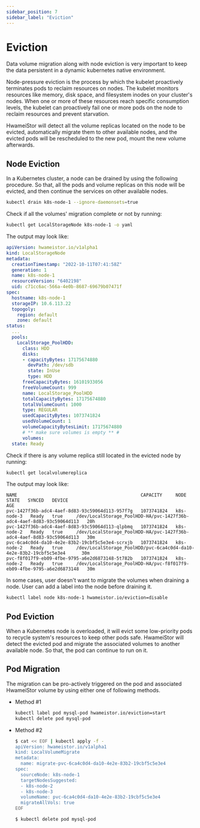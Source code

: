```yaml
---
sidebar_position: 7
sidebar_label: "Eviction"
---
```


# Eviction

Data volume migration along with node eviction is very important to keep the data
persistent in a dynamic kubernetes native environment.

Node-pressure eviction is the process by which the kubelet proactively terminates pods
to reclaim resources on nodes. The kubelet monitors resources like memory, disk space,
and filesystem inodes on your cluster's nodes. When one or more of these resources
reach specific consumption levels, the kubelet can proactively fail one or more pods
on the node to reclaim resources and prevent starvation.

HwameiStor will detect all the volume replicas located on the node to be evicted,
automatically migrate them to other available nodes, and the evicted pods will be
rescheduled to the new pod, mount the new volume afterwards.

## Node Eviction

In a Kubernetes cluster, a node can be drained by using the following procedure.
So that, all the pods and volume replicas on this node will be evicted, and then
continue the services on other available nodes.

```bash
kubectl drain k8s-node-1 --ignore-daemonsets=true
```

Check if all the volumes' migration complete or not by running:

```bash
kubectl get LocalStorageNode k8s-node-1 -o yaml
```

The output may look like:

```yaml
apiVersion: hwameistor.io/v1alpha1
kind: LocalStorageNode
metadata:
  creationTimestamp: "2022-10-11T07:41:58Z"
  generation: 1
  name: k8s-node-1
  resourceVersion: "6402198"
  uid: c71cc6ac-566a-4e0b-8687-69679b07471f
spec:
  hostname: k8s-node-1
  storageIP: 10.6.113.22
  topogoly:
    region: default
    zone: default
status:
  ...
  pools:
    LocalStorage_PoolHDD:
      class: HDD
      disks:
      - capacityBytes: 17175674880
        devPath: /dev/sdb
        state: InUse
        type: HDD
      freeCapacityBytes: 16101933056
      freeVolumeCount: 999
      name: LocalStorage_PoolHDD
      totalCapacityBytes: 17175674880
      totalVolumeCount: 1000
      type: REGULAR
      usedCapacityBytes: 1073741824
      usedVolumeCount: 1
      volumeCapacityBytesLimit: 17175674880
      # ** make sure volumes is empty ** #
      volumes:
  state: Ready
```

Check if there is any volume replica still located in the evicted node by running:

```bash
kubectl get localvolumereplica
```

The output may look like:

```console
NAME                                              CAPACITY     NODE         STATE   SYNCED   DEVICE                                                                  AGE
pvc-1427f36b-adc4-4aef-8d83-93c59064d113-957f7g   1073741824   k8s-node-3   Ready   true     /dev/LocalStorage_PoolHDD-HA/pvc-1427f36b-adc4-4aef-8d83-93c59064d113   20h
pvc-1427f36b-adc4-4aef-8d83-93c59064d113-qlpbmq   1073741824   k8s-node-2   Ready   true     /dev/LocalStorage_PoolHDD-HA/pvc-1427f36b-adc4-4aef-8d83-93c59064d113   30m
pvc-6ca4c0d4-da10-4e2e-83b2-19cbf5c5e3e4-scrxjb   1073741824   k8s-node-2   Ready   true     /dev/LocalStorage_PoolHDD/pvc-6ca4c0d4-da10-4e2e-83b2-19cbf5c5e3e4      30m
pvc-f8f017f9-eb09-4fbe-9795-a6e2d6873148-5t782b   1073741824   k8s-node-2   Ready   true     /dev/LocalStorage_PoolHDD-HA/pvc-f8f017f9-eb09-4fbe-9795-a6e2d6873148   30m
```

In some cases, user doesn't want to migrate the volumes when draining a node.
User can add a label into the node before draining it.

```bash
kubectl label node k8s-node-1 hwameistor.io/eviction=disable
```

## Pod Eviction

When a Kubernetes node is overloaded, it will evict some low-priority pods to
recycle system's resources to keep other pods safe. HwameiStor will detect the
evicted pod and migrate the associated volumes to another available node.
So that, the pod can continue to run on it.

## Pod Migration

The migration can be pro-actively triggered on the pod and associated HwameiStor
volume by using either one of following methods.

- Method #1

    ```bash
    kubectl label pod mysql-pod hwameistor.io/eviction=start
    kubectl delete pod mysql-pod
    ```

- Method #2

    ```bash
    $ cat << EOF | kubectl apply -f -
    apiVersion: hwameistor.io/v1alpha1
    kind: LocalVolumeMigrate
    metadata:
      name: migrate-pvc-6ca4c0d4-da10-4e2e-83b2-19cbf5c5e3e4
    spec:
      sourceNode: k8s-node-1
      targetNodesSuggested: 
      - k8s-node-2
      - k8s-node-3
      volumeName: pvc-6ca4c0d4-da10-4e2e-83b2-19cbf5c5e3e4
      migrateAllVols: true
    EOF

    $ kubectl delete pod mysql-pod
    ```
